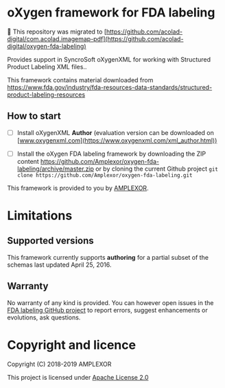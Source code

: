 # oXygen framework for FDA labeling

:wave: This repository was migrated to [https://github.com/acolad-digital/com.acolad.imagemap-pdf](https://github.com/acolad-digital/oxygen-fda-labeling)

Provides support in SyncroSoft oXygenXML for working with Structured Product Labeling XML files..

This framework contains material downloaded from https://www.fda.gov/industry/fda-resources-data-standards/structured-product-labeling-resources

## How to start

- [ ] Install oXygenXML **Author** (evaluation version can be downloaded on [www.oxygenxml.com](https://www.oxygenxml.com/xml_author.html))
- [ ] Install the oXygen FDA labeling framework by downloading the ZIP content https://github.com/Amplexor/oxygen-fda-labeling/archive/master.zip or by cloning the current Github project `git clone https://github.com/Amplexor/oxygen-fda-labeling.git` 


This framework is provided to you by [AMPLEXOR](https://www.amplexor.com).


# Limitations

## Supported versions 

This framework currently supports **authoring** for a partial subset of the schemas last updated April 25, 2016.


## Warranty

No warranty of any kind is provided. You can however open issues in the [FDA labeling GitHub project](https://github.com/Amplexor/oxygen-fda-labeling/issues) to report errors, suggest enhancements or evolutions, ask questions.

# Copyright and licence

Copyright (C) 2018-2019 AMPLEXOR

This project is licensed under [Apache License 2.0](LICENSE.txt)


